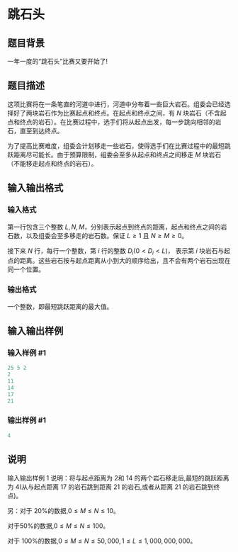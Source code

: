 # 跳石头

## 题目背景

一年一度的“跳石头”比赛又要开始了!

## 题目描述

这项比赛将在一条笔直的河道中进行，河道中分布着一些巨大岩石。组委会已经选择好了两块岩石作为比赛起点和终点。在起点和终点之间，有 $N$ 块岩石（不含起点和终点的岩石）。在比赛过程中，选手们将从起点出发，每一步跳向相邻的岩石，直至到达终点。

为了提高比赛难度，组委会计划移走一些岩石，使得选手们在比赛过程中的最短跳跃距离尽可能长。由于预算限制，组委会至多从起点和终点之间移走 $M$ 块岩石（不能移走起点和终点的岩石）。

## 输入输出格式

### 输入格式

第一行包含三个整数 $L,N,M$，分别表示起点到终点的距离，起点和终点之间的岩石数，以及组委会至多移走的岩石数。保证 $L \geq 1$ 且 $N \geq M \geq 0$。

接下来 $N$ 行，每行一个整数，第 $i$ 行的整数 $D_i( 0 < D_i < L)$， 表示第 $i$ 块岩石与起点的距离。这些岩石按与起点距离从小到大的顺序给出，且不会有两个岩石出现在同一个位置。

### 输出格式

一个整数，即最短跳跃距离的最大值。

## 输入输出样例

### 输入样例 #1

```cpp
25 5 2 
2
11
14
17 
21
```


### 输出样例 #1

```cpp
4
```


## 说明

输入输出样例 1 说明：将与起点距离为 $2$和 $14$ 的两个岩石移走后,最短的跳跃距离为 $4$(从与起点距离 $17$ 的岩石跳到距离 $21$ 的岩石,或者从距离 $21$ 的岩石跳到终点)。

另：对于 $20\%$的数据,$0 ≤ M ≤ N ≤ 10$。

对于$50\%$的数据,$0 ≤ M ≤ N ≤ 100$。

对于 $100\%$的数据,$0 ≤ M ≤ N ≤ 50,000,1 ≤ L ≤ 1,000,000,000$。

